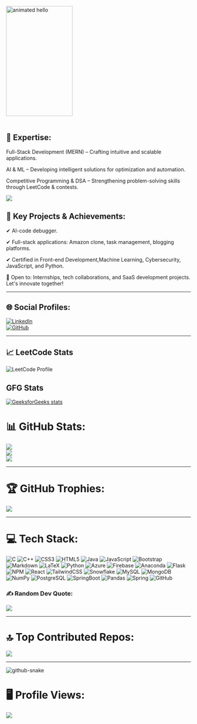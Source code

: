 <img src="https://github.com/Anmol-Baranwal/Cool-GIFs-For-GitHub/assets/74038190/9be4d344-6782-461a-b5a6-32a07bf7b34e" width="60%" height="300" alt="animated hello">
<br><br>

## 🔹 Expertise:

Full-Stack Development (MERN) – Crafting intuitive and scalable applications.

AI & ML – Developing intelligent solutions for optimization and automation.

Competitive Programming & DSA – Strengthening problem-solving skills through LeetCode & contests.



<img src="https://github.com/Anmol-Baranwal/Cool-GIFs-For-GitHub/assets/74038190/d48893bd-0757-481c-8d7e-ba3e163feae7" />



## 🔹 Key Projects & Achievements:

✔  AI-code debugger.

✔ Full-stack applications: Amazon clone, task management, blogging platforms.

✔ Certified in Front-end Development,Machine Learning, Cybersecurity, JavaScript, and Python.

🚀 Open to: Internships, tech collaborations, and SaaS development projects. Let's innovate together! 

---

## 🌐 Social Profiles:
[![LinkedIn](https://img.shields.io/badge/LinkedIn-%230077B5.svg?style=for-the-badge&logo=linkedin&logoColor=white)](https://www.linkedin.com/in/manish-dutt-s/)  
[![GitHub](https://img.shields.io/badge/GitHub-%23121011.svg?style=for-the-badge&logo=github&logoColor=white)](https://github.com/MANISHDUTT224)  

---

## 📈 LeetCode Stats
![LeetCode Profile](https://leetcard.jacoblin.cool/Manish2911?ext=heatmap)

<!--<img src="https://leetcode-badge-showcase.vercel.app/api?username={your-leetcode-username}&animated=true" alt="LeetCode Badges"/>-->
##  GFG Stats
[![GeeksforGeeks stats](https://gfgstatscard.vercel.app/manishsucor1)](https://www.geeksforgeeks.org/user/manishsucor1/)


# 📊 GitHub Stats:
![](https://github-readme-stats.vercel.app/api?username=MANISHDUTT224&theme=tokyonight&hide_border=false&include_all_commits=true&count_private=true)  
![](https://github-readme-streak-stats.herokuapp.com/?user=MANISHDUTT224&theme=tokyonight&hide_border=false)  
![](https://github-readme-stats.vercel.app/api/top-langs/?username=MANISHDUTT224&theme=tokyonight&hide_border=false&include_all_commits=true&count_private=true&layout=compact)  

---

# 🏆 GitHub Trophies:
![](https://github-profile-trophy.vercel.app/?username=MANISHDUTT224&theme=onestar&no-frame=false&no-bg=false&margin-w=4)  

---
# 💻 Tech Stack:
![C](https://img.shields.io/badge/c-%2300599C.svg?style=for-the-badge&logo=c&logoColor=white) 
![C++](https://img.shields.io/badge/c++-%2300599C.svg?style=for-the-badge&logo=c%2B%2B&logoColor=white) 
![CSS3](https://img.shields.io/badge/css3-%231572B6.svg?style=for-the-badge&logo=css3&logoColor=white) 
![HTML5](https://img.shields.io/badge/html5-%23E34F26.svg?style=for-the-badge&logo=html5&logoColor=white) 
![Java](https://img.shields.io/badge/java-%23ED8B00.svg?style=for-the-badge&logo=openjdk&logoColor=white) 
![JavaScript](https://img.shields.io/badge/javascript-%23323330.svg?style=for-the-badge&logo=javascript&logoColor=%23F7DF1E) 
![Bootstrap](https://img.shields.io/badge/bootstrap-%23563D7C.svg?style=for-the-badge&logo=bootstrap&logoColor=white)  
![Markdown](https://img.shields.io/badge/markdown-%23000000.svg?style=for-the-badge&logo=markdown&logoColor=white) 
![LaTeX](https://img.shields.io/badge/latex-%23008080.svg?style=for-the-badge&logo=latex&logoColor=white) 
![Python](https://img.shields.io/badge/python-3670A0?style=for-the-badge&logo=python&logoColor=ffdd54) 
![Azure](https://img.shields.io/badge/azure-%230072C6.svg?style=for-the-badge&logo=microsoftazure&logoColor=white) 
![Firebase](https://img.shields.io/badge/firebase-%23039BE5.svg?style=for-the-badge&logo=firebase) 
![Anaconda](https://img.shields.io/badge/Anaconda-%2344A833.svg?style=for-the-badge&logo=anaconda&logoColor=white) 
![Flask](https://img.shields.io/badge/flask-%23000.svg?style=for-the-badge&logo=flask&logoColor=white) 
![NPM](https://img.shields.io/badge/NPM-%23CB3837.svg?style=for-the-badge&logo=npm&logoColor=white) 
![React](https://img.shields.io/badge/react-%2320232a.svg?style=for-the-badge&logo=react&logoColor=%2361DAFB) 
![TailwindCSS](https://img.shields.io/badge/tailwindcss-%2338B2AC.svg?style=for-the-badge&logo=tailwind-css&logoColor=white)  ![Snowflake](https://img.shields.io/badge/snowflake-%2329B5E8.svg?style=for-the-badge&logo=snowflake&logoColor=white) ![MySQL](https://img.shields.io/badge/mysql-4479A1.svg?style=for-the-badge&logo=mysql&logoColor=white) 
![MongoDB](https://img.shields.io/badge/MongoDB-%234ea94b.svg?style=for-the-badge&logo=mongodb&logoColor=white) ![NumPy](https://img.shields.io/badge/numpy-%23013243.svg?style=for-the-badge&logo=numpy&logoColor=white)
![PostgreSQL](https://img.shields.io/badge/Postgresql-%23ffffff.svg?style=for-the-badge&logo=Postgresql&logoColor=white) 
![SpringBoot](https://img.shields.io/badge/Springboot-%23D00000.svg?style=for-the-badge&logo=Springboot&logoColor=white) 
![Pandas](https://img.shields.io/badge/pandas-%23150458.svg?style=for-the-badge&logo=pandas&logoColor=white) ![Spring](https://img.shields.io/badge/Spring-%233F4F75.svg?style=for-the-badge&logo=spring&logoColor=white) ![GitHub](https://img.shields.io/badge/github-%23121011.svg?style=for-the-badge&logo=github&logoColor=white)

### ✍️ Random Dev Quote:
![](https://quotes-github-readme.vercel.app/api?type=horizontal&theme=dark)  

---

# 🔝 Top Contributed Repos:
![](https://github-contributor-stats.vercel.app/api?username=MANISHDUTT224&limit=5&theme=dark&combine_all_yearly_contributions=true)  

---
<picture>
  <source media="(prefers-color-scheme: dark)" srcset="https://raw.githubusercontent.com/tobiasmeyhoefer/tobiasmeyhoefer/output/github-snake-dark.svg" />
  <source media="(prefers-color-scheme: light)" srcset="https://raw.githubusercontent.com/tobiasmeyhoefer/tobiasmeyhoefer/output/github-snake.svg" />
  <img alt="github-snake" src="https://raw.githubusercontent.com/tobiasmeyhoefer/tobiasmeyhoefer/output/github-snake.svg" />
</picture>

# 🖥️ Profile Views:

<!--![Profile Views](https://hits.seeyoufarm.com/api/count/incr/badge.svg?url=https://github.com/MANISHDUTT224&title=Profile%20Views)-->
![](https://komarev.com/ghpvc/?username=MANISHDUTT224) 
